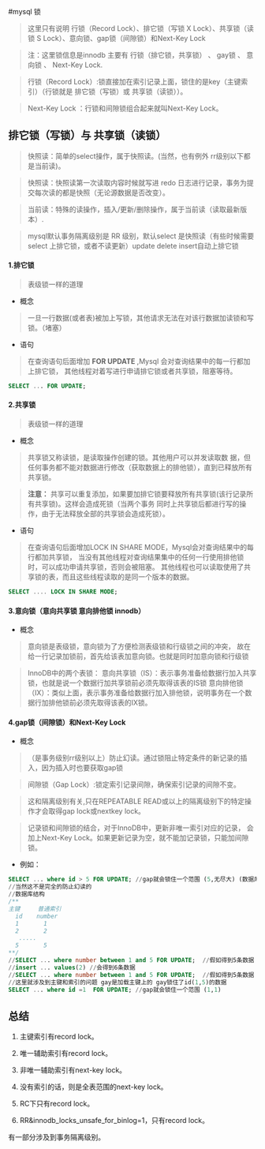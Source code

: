 #mysql 锁
>这里只有说明 行锁（Record Lock）、排它锁（写锁 X Lock）、共享锁（读锁 S Lock）、意向锁、gap锁（间隙锁）和Next-Key Lock

> 注：这里锁信息是innodb  主要有 行锁（排它锁，共享锁） 、 gay锁 、 意向锁 、 Next-Key Lock.

> 行锁（Record Lock）:锁直接加在索引记录上面，锁住的是key（主键索引）（行锁就是 排它锁（写锁）或 共享锁（读锁））。

>  Next-Key Lock ：行锁和间隙锁组合起来就叫Next-Key Lock。

排它锁（写锁）与 共享锁（读锁）
------------------------------
> 快照读：简单的select操作，属于快照读。(当然，也有例外 rr级别以下都是当前读)。

> 快照读：快照读第一次读取内容时候就写进 redo 日志进行记录，事务为提交每次读的都是快照（无论源数据是否改变）。

> 当前读：特殊的读操作，插入/更新/删除操作，属于当前读（读取最新版本）.

> mysql默认事务隔离级别是 RR 级别，默认select 是快照读（有些时候需要 select 上排它锁，或者不读更新）update delete insert自动上排它锁


#### 1.排它锁 

> 表级锁一样的道理

+ 概念 

> 一旦一行数据(或者表)被加上写锁，其他请求无法在对该行数据加读锁和写锁。（堵塞）


+ 语句

> 在查询语句后面增加 **FOR UPDATE** ,Mysql 会对查询结果中的每一行都加上排它锁，
其他线程对着写进行申请排它锁或者共享锁，阻塞等待。

```sql
SELECT ... FOR UPDATE;
```

#### 2.共享锁

> 表级锁一样的道理

+ 概念 

> 共享锁又称读锁，是读取操作创建的锁。其他用户可以并发读取数
据，但任何事务都不能对数据进行修改（获取数据上的排他锁），直到已释放所有共享锁。

> **注意：** 共享可以重复添加，如果要加排它锁要释放所有共享锁(该行记录所有共享锁)。这样会造成死锁（当两个事务
同时上共享锁后都进行写的操作，由于无法释放全部的共享锁会造成死锁）。

+ 语句

> 在查询语句后面增加LOCK IN SHARE MODE，Mysql会对查询结果中的每行都加共享锁，
当没有其他线程对查询结果集中的任何一行使用排他锁时，可以成功申请共享锁，否则会被阻塞。
其他线程也可以读取使用了共享锁的表，而且这些线程读取的是同一个版本的数据。

```sql
SELECT .... LOCK IN SHARE MODE;
```

#### 3.意向锁（意向共享锁 意向排他锁 innodb）

+ 概念

>意向锁是表级锁，意向锁为了方便检测表级锁和行级锁之间的冲突，
故在给一行记录加锁前，首先给该表加意向锁。也就是同时加意向锁和行级锁

>InnoDB中的两个表锁：
意向共享锁（IS）：表示事务准备给数据行加入共享锁，也就是说一个数据行加共享锁前必须先取得该表的IS锁
意向排他锁（IX）：类似上面，表示事务准备给数据行加入排他锁，说明事务在一个数据行加排他锁前必须先取得该表的IX锁。

#### 4.gap锁（间隙锁）和Next-Key Lock


+ 概念

>（是事务级别rr级别以上）防止幻读。通过锁阻止特定条件的新记录的插入，因为插入时也要获取gap锁

> 间隙锁（Gap Lock）:锁定索引记录间隙，确保索引记录的间隙不变。

> 这和隔离级别有关,只在REPEATABLE READ或以上的隔离级别下的特定操作才会取得gap lock或nextkey lock。

> 记录锁和间隙锁的结合，对于InnoDB中，更新非唯一索引对应的记录，
会加上Next-Key Lock。如果更新记录为空，就不能加记录锁，只能加间隙锁。

+ 例如：

```sql
SELECT ... where id > 5 FOR UPDATE; //gap就会锁住一个范围 (5,无尽大) (数据库只有1-5条数据,堵塞insert添加数据)
//当然这不是完全的防止幻读的
//数据库结构
/**
主键     普通索引
  id    number
  1       1
  2       2
   .....
  5       5
**/
//SELECT ... where number between 1 and 5 FOR UPDATE;  //假如得到5条数据
//insert ... values(2) //会得到6条数据
//SELECT ... where number between 1 and 5 FOR UPDATE;  //假如得到5条数据
//这里就涉及到主键和索引的问题 gay是加载主键上的 gay锁住了id(1,5)的数据
SELECT ... where id =1  FOR UPDATE; //gap就会锁住一个范围 (1,1)

```

总结
--------------------

1.  主键索引有record lock。

2.  唯一辅助索引有record lock。

3.  非唯一辅助索引有next-key lock。

4.  没有索引的话，则是全表范围的next-key lock。

5.  RC下只有record lock。

6.  RR&innodb_locks_unsafe_for_binlog=1，只有record lock。

有一部分涉及到事务隔离级别。
